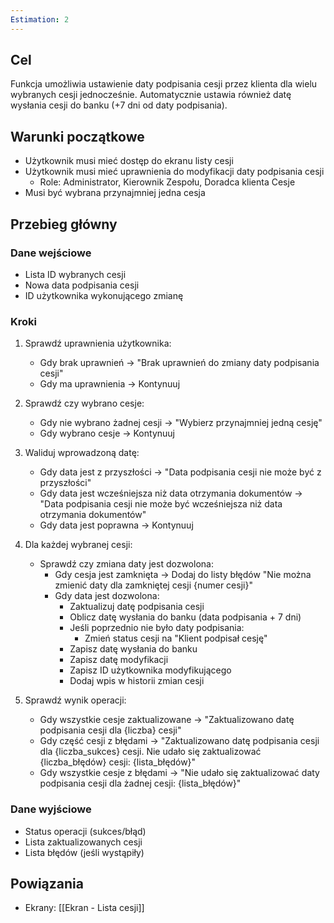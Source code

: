 ```yaml
---
Estimation: 2
---
```


## Cel

Funkcja umożliwia ustawienie daty podpisania cesji przez klienta dla wielu wybranych cesji jednocześnie. Automatycznie ustawia również datę wysłania cesji do banku (+7 dni od daty podpisania).

## Warunki początkowe

- Użytkownik musi mieć dostęp do ekranu listy cesji
- Użytkownik musi mieć uprawnienia do modyfikacji daty podpisania cesji
  - Role: Administrator, Kierownik Zespołu, Doradca klienta Cesje
- Musi być wybrana przynajmniej jedna cesja

## Przebieg główny

### Dane wejściowe

- Lista ID wybranych cesji
- Nowa data podpisania cesji
- ID użytkownika wykonującego zmianę

### Kroki

1. Sprawdź uprawnienia użytkownika:
   - Gdy brak uprawnień → "Brak uprawnień do zmiany daty podpisania cesji"
   - Gdy ma uprawnienia → Kontynuuj

2. Sprawdź czy wybrano cesje:
   - Gdy nie wybrano żadnej cesji → "Wybierz przynajmniej jedną cesję"
   - Gdy wybrano cesje → Kontynuuj

3. Waliduj wprowadzoną datę:
   - Gdy data jest z przyszłości → "Data podpisania cesji nie może być z przyszłości"
   - Gdy data jest wcześniejsza niż data otrzymania dokumentów → "Data podpisania cesji nie może być wcześniejsza niż data otrzymania dokumentów"
   - Gdy data jest poprawna → Kontynuuj

4. Dla każdej wybranej cesji:
   - Sprawdź czy zmiana daty jest dozwolona:
     - Gdy cesja jest zamknięta → Dodaj do listy błędów "Nie można zmienić daty dla zamkniętej cesji {numer cesji}"
     - Gdy data jest dozwolona:
       - Zaktualizuj datę podpisania cesji
       - Oblicz datę wysłania do banku (data podpisania + 7 dni)
       - Jeśli poprzednio nie było daty podpisania:
         - Zmień status cesji na "Klient podpisał cesję"
       - Zapisz datę wysłania do banku
       - Zapisz datę modyfikacji
       - Zapisz ID użytkownika modyfikującego
       - Dodaj wpis w historii zmian cesji

5. Sprawdź wynik operacji:
   - Gdy wszystkie cesje zaktualizowane → "Zaktualizowano datę podpisania cesji dla {liczba} cesji"
   - Gdy część cesji z błędami → "Zaktualizowano datę podpisania cesji dla {liczba_sukces} cesji. Nie udało się zaktualizować {liczba_błędów} cesji: {lista_błędów}"
   - Gdy wszystkie cesje z błędami → "Nie udało się zaktualizować daty podpisania cesji dla żadnej cesji: {lista_błędów}"

### Dane wyjściowe

- Status operacji (sukces/błąd)
- Lista zaktualizowanych cesji
- Lista błędów (jeśli wystąpiły)

## Powiązania

- Ekrany: [[Ekran - Lista cesji]]
